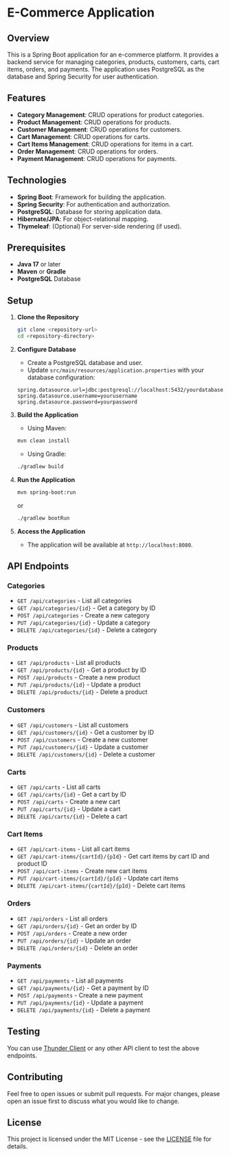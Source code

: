 # E-Commerce Application

## Overview

This is a Spring Boot application for an e-commerce platform. It provides a backend service for managing categories, products, customers, carts, cart items, orders, and payments. The application uses PostgreSQL as the database and Spring Security for user authentication.

## Features

- **Category Management**: CRUD operations for product categories.
- **Product Management**: CRUD operations for products.
- **Customer Management**: CRUD operations for customers.
- **Cart Management**: CRUD operations for carts.
- **Cart Items Management**: CRUD operations for items in a cart.
- **Order Management**: CRUD operations for orders.
- **Payment Management**: CRUD operations for payments.

## Technologies

- **Spring Boot**: Framework for building the application.
- **Spring Security**: For authentication and authorization.
- **PostgreSQL**: Database for storing application data.
- **Hibernate/JPA**: For object-relational mapping.
- **Thymeleaf**: (Optional) For server-side rendering (if used).

## Prerequisites

- **Java 17** or later
- **Maven** or **Gradle**
- **PostgreSQL** Database

## Setup

1. **Clone the Repository**
    ```bash
    git clone <repository-url>
    cd <repository-directory>
    ```

2. **Configure Database**
    - Create a PostgreSQL database and user.
    - Update `src/main/resources/application.properties` with your database configuration:
    ```properties
    spring.datasource.url=jdbc:postgresql://localhost:5432/yourdatabase
    spring.datasource.username=yourusername
    spring.datasource.password=yourpassword
    ```

3. **Build the Application**
    - Using Maven:
    ```bash
    mvn clean install
    ```
    - Using Gradle:
    ```bash
    ./gradlew build
    ```

4. **Run the Application**
    ```bash
    mvn spring-boot:run
    ```
    or
    ```bash
    ./gradlew bootRun
    ```

5. **Access the Application**
    - The application will be available at `http://localhost:8080`.

## API Endpoints

### **Categories**
- `GET /api/categories` - List all categories
- `GET /api/categories/{id}` - Get a category by ID
- `POST /api/categories` - Create a new category
- `PUT /api/categories/{id}` - Update a category
- `DELETE /api/categories/{id}` - Delete a category

### **Products**
- `GET /api/products` - List all products
- `GET /api/products/{id}` - Get a product by ID
- `POST /api/products` - Create a new product
- `PUT /api/products/{id}` - Update a product
- `DELETE /api/products/{id}` - Delete a product

### **Customers**
- `GET /api/customers` - List all customers
- `GET /api/customers/{id}` - Get a customer by ID
- `POST /api/customers` - Create a new customer
- `PUT /api/customers/{id}` - Update a customer
- `DELETE /api/customers/{id}` - Delete a customer

### **Carts**
- `GET /api/carts` - List all carts
- `GET /api/carts/{id}` - Get a cart by ID
- `POST /api/carts` - Create a new cart
- `PUT /api/carts/{id}` - Update a cart
- `DELETE /api/carts/{id}` - Delete a cart

### **Cart Items**
- `GET /api/cart-items` - List all cart items
- `GET /api/cart-items/{cartId}/{pId}` - Get cart items by cart ID and product ID
- `POST /api/cart-items` - Create new cart items
- `PUT /api/cart-items/{cartId}/{pId}` - Update cart items
- `DELETE /api/cart-items/{cartId}/{pId}` - Delete cart items

### **Orders**
- `GET /api/orders` - List all orders
- `GET /api/orders/{id}` - Get an order by ID
- `POST /api/orders` - Create a new order
- `PUT /api/orders/{id}` - Update an order
- `DELETE /api/orders/{id}` - Delete an order

### **Payments**
- `GET /api/payments` - List all payments
- `GET /api/payments/{id}` - Get a payment by ID
- `POST /api/payments` - Create a new payment
- `PUT /api/payments/{id}` - Update a payment
- `DELETE /api/payments/{id}` - Delete a payment

## Testing

You can use [Thunder Client](https://www.thunderclient.com/) or any other API client to test the above endpoints.

## Contributing

Feel free to open issues or submit pull requests. For major changes, please open an issue first to discuss what you would like to change.

## License

This project is licensed under the MIT License - see the [LICENSE](LICENSE) file for details.

